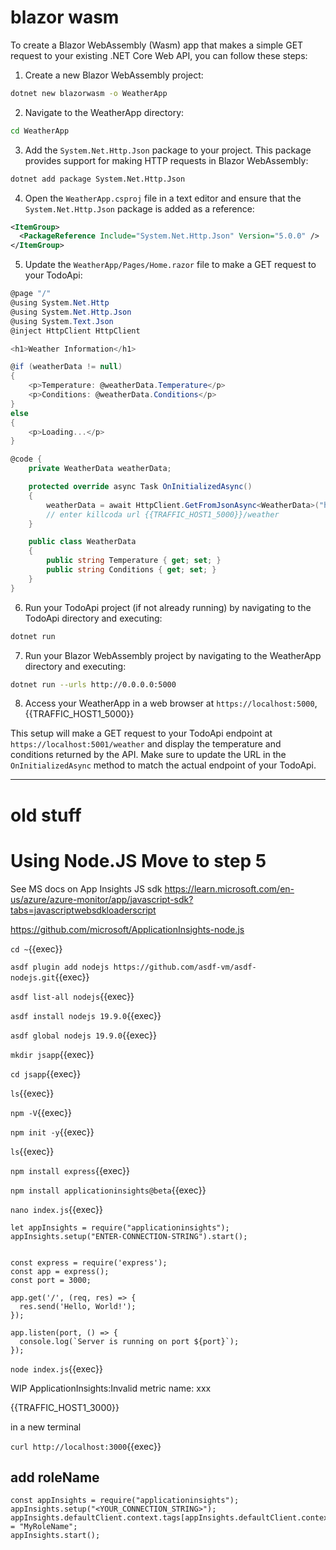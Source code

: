 # blazor wasm

To create a Blazor WebAssembly (Wasm) app that makes a simple GET request to your existing .NET Core Web API, you can follow these steps:

1. Create a new Blazor WebAssembly project:
```bash
dotnet new blazorwasm -o WeatherApp
```

2. Navigate to the WeatherApp directory:
```bash
cd WeatherApp
```

3. Add the `System.Net.Http.Json` package to your project. This package provides support for making HTTP requests in Blazor WebAssembly:
```bash
dotnet add package System.Net.Http.Json
```

4. Open the `WeatherApp.csproj` file in a text editor and ensure that the `System.Net.Http.Json` package is added as a reference:
```xml
<ItemGroup>
  <PackageReference Include="System.Net.Http.Json" Version="5.0.0" />
</ItemGroup>
```

5. Update the `WeatherApp/Pages/Home.razor` file to make a GET request to your TodoApi:
```csharp
@page "/"
@using System.Net.Http
@using System.Net.Http.Json
@using System.Text.Json
@inject HttpClient HttpClient

<h1>Weather Information</h1>

@if (weatherData != null)
{
    <p>Temperature: @weatherData.Temperature</p>
    <p>Conditions: @weatherData.Conditions</p>
}
else
{
    <p>Loading...</p>
}

@code {
    private WeatherData weatherData;

    protected override async Task OnInitializedAsync()
    {
        weatherData = await HttpClient.GetFromJsonAsync<WeatherData>("https://localhost:5001/weather");
        // enter killcoda url {{TRAFFIC_HOST1_5000}}/weather
    }

    public class WeatherData
    {
        public string Temperature { get; set; }
        public string Conditions { get; set; }
    }
}
```

6. Run your TodoApi project (if not already running) by navigating to the TodoApi directory and executing:
```bash
dotnet run
```

7. Run your Blazor WebAssembly project by navigating to the WeatherApp directory and executing:
```bash
dotnet run --urls http://0.0.0.0:5000
```

8. Access your WeatherApp in a web browser at `https://localhost:5000`, {{TRAFFIC_HOST1_5000}}

This setup will make a GET request to your TodoApi endpoint at `https://localhost:5001/weather` and display the temperature and conditions returned by the API. Make sure to update the URL in the `OnInitializedAsync` method to match the actual endpoint of your TodoApi.

---

# old stuff

# Using Node.JS Move to step 5

See MS docs on App Insights JS sdk https://learn.microsoft.com/en-us/azure/azure-monitor/app/javascript-sdk?tabs=javascriptwebsdkloaderscript

https://github.com/microsoft/ApplicationInsights-node.js

`cd ~`{{exec}}

`asdf plugin add nodejs https://github.com/asdf-vm/asdf-nodejs.git`{{exec}}

`asdf list-all nodejs`{{exec}}

`asdf install nodejs 19.9.0`{{exec}}

`asdf global nodejs 19.9.0`{{exec}}

`mkdir jsapp`{{exec}}

`cd jsapp`{{exec}}

`ls`{{exec}}

`npm -V`{{exec}}

`npm init -y`{{exec}}

`ls`{{exec}}

`npm install express`{{exec}}


`npm install applicationinsights@beta`{{exec}}


`nano index.js`{{exec}}


```
let appInsights = require("applicationinsights");
appInsights.setup("ENTER-CONNECTION-STRING").start();


const express = require('express');
const app = express();
const port = 3000;

app.get('/', (req, res) => {
  res.send('Hello, World!');
});

app.listen(port, () => {
  console.log(`Server is running on port ${port}`);
});
```

`node index.js`{{exec}}

WIP ApplicationInsights:Invalid metric name: xxx

{{TRAFFIC_HOST1_3000}}




in a new terminal

`curl http://localhost:3000`{{exec}}

## add roleName

```
const appInsights = require("applicationinsights");
appInsights.setup("<YOUR_CONNECTION_STRING>");
appInsights.defaultClient.context.tags[appInsights.defaultClient.context.keys.cloudRole] = "MyRoleName";
appInsights.start();
```

